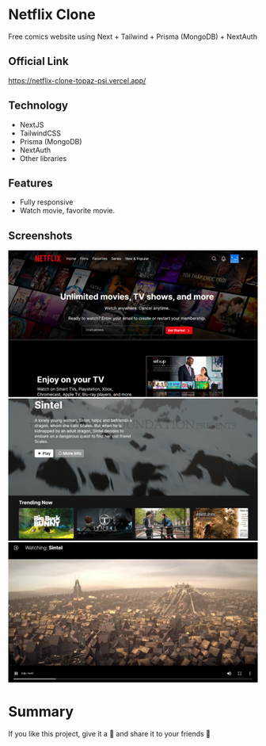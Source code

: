 # Netflix Clone

Free comics website using Next + Tailwind + Prisma (MongoDB) + NextAuth

## Official Link

https://netflix-clone-topaz-psi.vercel.app/

## Technology

- NextJS
- TailwindCSS
- Prisma (MongoDB)
- NextAuth
- Other libraries

## Features

- Fully responsive
- Watch movie, favorite movie.

## Screenshots

![Home](/public/demo/home.png)
![Film](/public/demo/film.png)
![Details](/public/demo/detail_film.png)

# Summary

If you like this project, give it a 🌟 and share it to your friends 💖
